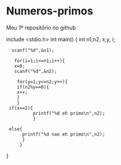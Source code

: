 # Numeros-primos
Meu 1º repositório no github

include <stdio.h>
int main()
    { 
      int n1,n2, x,y, i;

      scanf("%d",&n1);

       for(i=1;i<=n1;i++){
       x=0;
       scanf("%d",&n2);
       
        for(y=1;y<=n2;y++){                      
        if(n2%y==0){
        x++;
        }
        }
     if(x==2){
              printf("%d eh primo\n",n2);
              }
      
     else{
          printf("%d nao eh primo\n",n2);
          }
         }
   }
